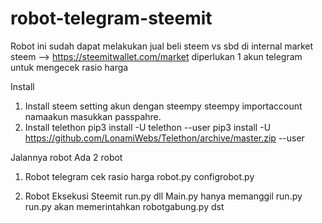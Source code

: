 # robot-telegram-steemit
Robot ini sudah dapat melakukan jual beli steem vs sbd di internal market steem --> https://steemitwallet.com/market
diperlukan 1 akun telegram untuk mengecek rasio harga

Install
1. Install steem
setting akun dengan steempy
      steempy importaccount namaakun
      masukkan passpahre.
2. Install telethon
pip3 install -U telethon --user
pip3 install -U https://github.com/LonamiWebs/Telethon/archive/master.zip --user

Jalannya robot
Ada 2 robot
1. Robot telegram cek rasio harga
   robot.py
   configrobot.py

2. Robot Eksekusi Steemit
   run.py
   dll
   Main.py hanya memanggil run.py
   run.py akan memerintahkan robotgabung.py dst
